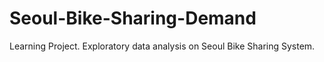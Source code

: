 # Seoul-Bike-Sharing-Demand
Learning Project. Exploratory data analysis on Seoul Bike Sharing System. 
